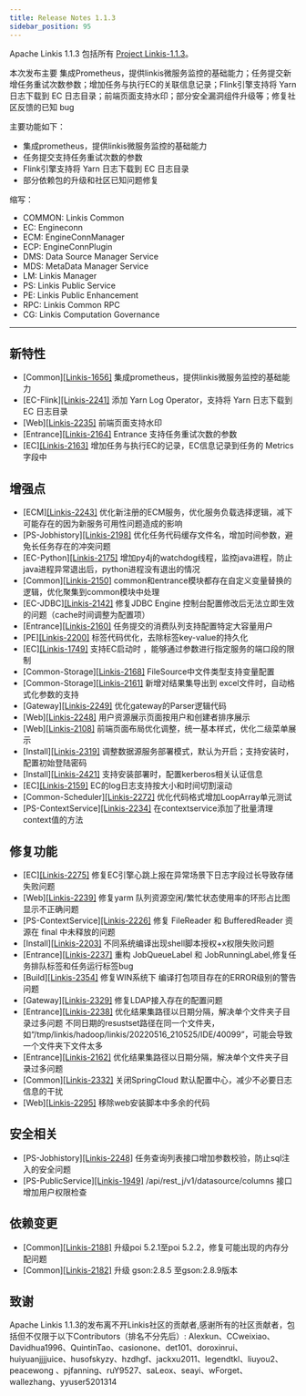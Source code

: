 ```yaml
---
title: Release Notes 1.1.3
sidebar_position: 95
--- 
```


Apache Linkis 1.1.3 包括所有 [Project Linkis-1.1.3](https://github.com/apache/linkis/projects/19)。


本次发布主要 集成Prometheus，提供linkis微服务监控的基础能力；任务提交新增任务重试次数参数；增加任务与执行EC的关联信息记录；Flink引擎支持将 Yarn 日志下载到 EC 日志目录；前端页面支持水印；部分安全漏洞组件升级等；修复社区反馈的已知 bug

主要功能如下：
* 集成prometheus，提供linkis微服务监控的基础能力
* 任务提交支持任务重试次数的参数
* Flink引擎支持将 Yarn 日志下载到 EC 日志目录
* 部分依赖包的升级和社区已知问题修复

缩写：
- COMMON: Linkis Common
- EC: Engineconn
- ECM: EngineConnManager
- ECP: EngineConnPlugin
- DMS: Data Source Manager Service
- MDS: MetaData Manager Service
- LM:  Linkis Manager
- PS: Linkis Public Service
- PE: Linkis Public Enhancement
- RPC: Linkis Common RPC
- CG: Linkis Computation Governance
---
## 新特性
* \[Common][[Linkis-1656]](https://github.com/apache/linkis/issues/1656)  集成prometheus，提供linkis微服务监控的基础能力
* \[EC-Flink][[Linkis-2241]](https://github.com/apache/linkis/pull/2241) 添加 Yarn Log Operator，支持将 Yarn 日志下载到 EC 日志目录
* \[Web][[Linkis-2235]](https://github.com/apache/linkis/issues/2108) 前端页面支持水印
* \[Entrance][[Linkis-2164]](https://github.com/apache/linkis/pull/2164) Entrance 支持任务重试次数的参数 
* \[EC][[Linkis-2163]](https://github.com/apache/linkis/pull/2163) 增加任务与执行EC的记录，EC信息记录到任务的 Metrics字段中

## 增强点
* \[ECM][[Linkis-2243]](https://github.com/apache/linkis/pull/2243) 优化新注册的ECM服务，优化服务负载选择逻辑，减下可能存在的因为新服务可用性问题造成的影响
* \[PS-Jobhistory][[Linkis-2198]](https://github.com/apache/linkis/pull/2198) 优化任务代码缓存文件名，增加时间参数，避免长任务存在的冲突问题
* \[EC-Python][[Linkis-2175]](https://github.com/apache/linkis/pull/2175) 增加py4j的watchdog线程，监控java进程，防止java进程异常退出后，python进程没有退出的情况
* \[Common][[Linkis-2150]](https://github.com/apache/linkis/pull/2150) common和entrance模块都存在自定义变量替换的逻辑，优化聚集到common模块中处理
* \[EC-JDBC][[Linkis-2142]](https://github.com/apache/linkis/pull/2142)  修复JDBC Engine 控制台配置修改后无法立即生效的问题（cache时间调整为配置项）
* \[Entrance][[Linkis-2160]](https://github.com/apache/linkis/pull/2160) 任务提交的消费队列支持配置特定大容量用户
* \[PE][[Linkis-2200]](https://github.com/apache/linkis/pull/2200) 标签代码优化，去除标签key-value的持久化 
* \[EC][[Linkis-1749]](https://github.com/apache/linkis/issues/1749)  支持EC启动时 ，能够通过参数进行指定服务的端口段的限制 
* \[Common-Storage][[Linkis-2168]](https://github.com/apache/linkis/pull/2168) FileSource中文件类型支持变量配置
* \[Common-Storage][[Linkis-2161]](https://github.com/apache/linkis/pull/2161) 新增对结果集导出到 excel文件时，自动格式化参数的支持
* \[Gateway][[Linkis-2249]](https://github.com/apache/linkis/pull/2249) 优化gateway的Parser逻辑代码 
* \[Web][[Linkis-2248]](https://github.com/apache/linkis/pull/2248) 用户资源展示页面按用户和创建者排序展示
* \[Web][[Linkis-2108]](https://github.com/apache/linkis/issues/2108) 前端页面布局优化调整，统一基本样式，优化二级菜单展示
* \[Install][[Linkis-2319]](https://github.com/apache/linkis/pull/2319) 调整数据源服务部署模式，默认为开启；支持安装时，配置初始登陆密码
* \[Install][[Linkis-2421]](https://github.com/apache/linkis/pull/2421) 支持安装部署时，配置kerberos相关认证信息
* \[EC][[Linkis-2159]](https://github.com/apache/linkis/pull/2159) EC的log日志支持按大小和时间切割滚动
* \[Common-Scheduler][[Linkis-2272]](https://github.com/apache/linkis/pull/2272) 优化代码格式增加LoopArray单元测试 
* \[PS-ContextService][[Linkis-2234]](https://github.com/apache/linkis/pull/2234) 在contextservice添加了批量清理context值的方法

## 修复功能
* \[EC][[Linkis-2275]](https://github.com/apache/linkis/pull/2275) 修复EC引擎心跳上报在异常场景下日志字段过长导致存储失败问题 
* \[Web][[Linkis-2239]](https://github.com/apache/linkis/pull/2239) 修复yarm 队列资源空闲/繁忙状态使用率的环形占比图显示不正确问题
* \[PS-ContextService][[Linkis-2226]](https://github.com/apache/linkis/pull/2226) 修复 FileReader 和 BufferedReader 资源在 final 中未释放的问题 
* \[Install][[Linkis-2203]](https://github.com/apache/linkis/pull/2203) 不同系统编译出现shell脚本授权+x权限失败问题
* \[Entrance][[Linkis-2237]](https://github.com/apache/linkis/pull/2237) 重构 JobQueueLabel 和 JobRunningLabel,修复任务排队标签和任务运行标签bug
* \[Build][[Linkis-2354]](https://github.com/apache/linkis/pull/2354) 修复WIN系统下 编译打包项目存在的ERROR级别的警告问题
* \[Gateway][[Linkis-2329]](https://github.com/apache/linkis/pull/2329) 修复LDAP接入存在的配置问题
* \[Entrance][[Linkis-2238]](https://github.com/apache/linkis/pull/2238) 优化结果集路径以日期分隔，解决单个文件夹子目录过多问题 不同日期的resustset路径在同一个文件夹，如“/tmp/linkis/hadoop/linkis/20220516_210525/IDE/40099”，可能会导致一个文件夹下文件太多
* \[Entrance][[Linkis-2162]](https://github.com/apache/linkis/pull/2162) 优化结果集路径以日期分隔，解决单个文件夹子目录过多问题
* \[Common][[Linkis-2332]](https://github.com/apache/linkis/pull/2332) 关闭SpringCloud 默认配置中心，减少不必要日志信息的干扰 
* \[Web][[Linkis-2295]](https://github.com/apache/linkis/pull/2295) 移除web安装脚本中多余的代码

## 安全相关
* \[PS-Jobhistory][[Linkis-2248]](https://github.com/apache/linkis/pull/2248) 任务查询列表接口增加参数校验，防止sql注入的安全问题
* \[PS-PublicService][[Linkis-1949]](https://github.com/apache/linkis/pull/2235) /api/rest_j/v1/datasource/columns 接口增加用户权限检查
## 依赖变更
* \[Common][[Linkis-2188]](https://github.com/apache/linkis/pull/2188) 升级poi 5.2.1至poi 5.2.2，修复可能出现的内存分配问题
* \[Common][[Linkis-2182]](https://github.com/apache/linkis/pull/2182) 升级 gson:2.8.5 至gson:2.8.9版本 

## 致谢
Apache Linkis 1.1.3的发布离不开Linkis社区的贡献者,感谢所有的社区贡献者，包括但不仅限于以下Contributors（排名不分先后）: Alexkun、CCweixiao、Davidhua1996、QuintinTao、casionone、det101、doroxinrui、huiyuanjjjjuice、husofskyzy、hzdhgf、jackxu2011、legendtkl、liuyou2、peacewong 、pjfanning、ruY9527、saLeox、seayi、wForget、wallezhang、yyuser5201314


